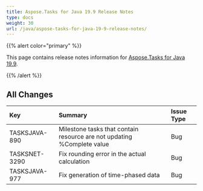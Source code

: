```yaml
---
title: Aspose.Tasks for Java 19.9 Release Notes
type: docs
weight: 30
url: /java/aspose-tasks-for-java-19-9-release-notes/
---
```


{{% alert color="primary" %}} 

This page contains release notes information for [Aspose.Tasks for Java 19.9](https://downloads.aspose.com/tasks/java/new-releases/aspose.tasks-for-java-19.9/).

{{% /alert %}} 


## **All Changes**

|**Key**|**Summary**|**Issue Type**|
| :- | :- | :- |
|TASKSJAVA-890|Milestone tasks that contain resource are not updating %Complete value|Bug|
|TASKSNET-3290|Fix rounding error in the actual calculation|Bug|
|TASKSJAVA-977|Fix generation of time-phased data|Bug|

